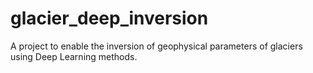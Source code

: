 # glacier_deep_inversion
A project to enable the inversion of geophysical parameters of glaciers using Deep Learning methods.
